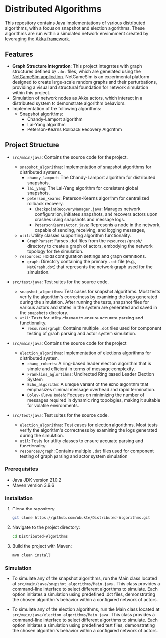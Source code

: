# Distributed Algorithms

This repository contains Java implementations of various distributed algorithms, with a focus on snapshot and election algorithms. These algorithms are run within a simulated network environment created by leveraging the [Akka framework](https://akka.io/).

## Features

- **Graph Structure Integration**: This project integrates with graph structures defined by `.dot` files, which are generated using the [NetGameSim application](https://github.com/0x1DOCD00D/NetGameSim). NetGameSim is an experimental platform designed to create large-scale random graphs and their perturbations, providing a visual and structural foundation for network simulation within this project.
- Simulation of network nodes as Akka actors, which interact in a distributed system to demonstrate algorithm behaviors.
- Implementation of the following algorithms:
  - Snapshot algorithms:
    - Chandy-Lamport algorithm
    - Lai-Yang algorithm
    - Peterson-Kearns Rollback Recovery Algorithm

## Project Structure

- `src/main/java`: Contains the source code for the project.
    - `snapshot_algorithms`: Implementation of snapshot algorithms for distributed systems.
        - `chandy_lamport`: The Chandy-Lamport algorithm for distributed snapshots.
        - `lai_yang`: The Lai-Yang algorithm for consistent global snapshots.
        - `peterson_kearns`: Peterson-Kearns algorithm for centralized rollback recovery.
            - `CheckpointRecoveryManager.java`: Manages network configuration, initiates snapshots, and recovers actors upon crashes using snapshots and message logs.
            - `PetersonKearnsActor.java`: Represents a node in the network, capable of sending, receiving, and logging messages,
    - `util`: Utility classes supporting algorithm functionality.
        - `GraphParser`: Parses .dot files from the `resources/graph/` directory to create a graph of actors, embodying the network topology for the simulation.
    - `resources`: Holds configuration settings and graph definitions.
        - `graph`: Directory containing the primary `.dot` file (e.g., `NetGraph.dot`) that represents the network graph used for the simulation.

- `src/test/java`: Test suites for the source code.
    - `snapshot_algorithms`: Test cases for snapshot algorithms. Most tests verify the algorithm's correctness by examining the logs generated during the simulation. After running the tests, snapshot files for various actors and states in the system are generated and saved in the `snapshots` directory.
  - `util`: Tests for utility classes to ensure accurate parsing and functionality.
      - `resources/graph`: Contains multiple `.dot` files used for component testing of graph parsing and actor system simulation.


- `src/main/java`: Contains the source code for the project
  - `election_algorithms`: Implementation of elections algorithms for distributed system.
    - `chang_roberts`: A ring-based leader election algorithm that is simple and efficient in terms of message complexity.
    - `Franklins_aglortihms`: Undirected Ring based Leader Election System
    - `Echo_algorithm`: A unique variant of the echo algorithm that emphasizes minimal message overhead and rapid termination.
    - `Dolev-Klawe Rodeh`: Focuses on minimizing the number of messages required in dynamic ring topologies, making it suitable for volatile environments.
      
- `src/test/java`: Test suites for the source code.
  - `election_algorithms`: Test cases for election algorithms. Most tests verify the algorithm's correctness by examining the logs generated during the simulation.
  - `util`: Tests for utility classes to ensure accurate parsing and functionality.
  - `resources/graph`: Contains multiple `.dot` files used for component testing of graph parsing and actor system simulation

### Prerequisites

- Java JDK version 21.0.2
- Maven version 3.9.6

### Installation

1. Clone the repository:
    ```bash
    git clone https://github.com/obukte/Distributed-Algorithms.git
    ```
2. Navigate to the project directory:
    ```bash
    cd Distributed-Algorithms
    ```
3. Build the project with Maven:
    ```bash
    mvn clean install
    ```
### Simulation

- To simulate any of the snapshot algorithms, run the Main class located at `src/main/java/snapshot_algorithms/Main.java` . This class provides a command-line interface to select different algorithms to simulate. Each option initiates a simulation using predefined .dot files, demonstrating the chosen algorithm's behavior within a configured network of actors.

 - To simulate any of the election algorithms, run the Main class located at `src/main/java/election_algorithms/Main.java` . This class provides a command-line interface to select different algorithms to simulate. Each option initiates a simulation using predefined test files, demonstrating the chosen algorithm's behavior within a configured network of actors.
